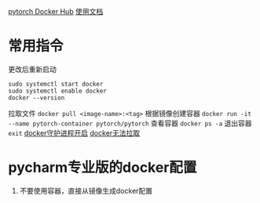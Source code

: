 [pytorch Docker Hub](https://hub.docker.com/r/pytorch/pytorch)
[使用文档](https://docs.docker.com/desktop/setup/sign-in/#whats-next)
# 常用指令
更改后重新启动
```
sudo systemctl start docker
sudo systemctl enable docker
docker --version
```
拉取文件
`docker pull <image-name>:<tag>`
根据镜像创建容器
`docker run -it --name pytorch-container pytorch/pytorch`
查看容器
`docker ps -a`
退出容器
`exit`
[docker守护进程开启](https://cloud.tencent.com/developer/ask/sof/106366605)
[docker无法拉取](https://www.cnblogs.com/liujunjun/p/18546650)
# pycharm专业版的docker配置
1. 不要使用容器，直接从镜像生成docker配置
